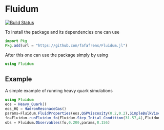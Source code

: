 # Fluidum

[![Build Status](https://github.com/fafafrens/Fluidum.jl/actions/workflows/CI.yml/badge.svg?branch=main)](https://github.com/fafafrens/Fluidum.jl/actions/workflows/CI.yml?query=branch%3Amain)

To install the package and its dependencies one can use 
```julia
import Pkg
Pkg.add(url = "https://github.com/fafafrens/Fluidum.jl")
```
After this one can use the package simply by using 
```julia
using Fluidum
```
## Example
A simple example of running heavy quark simulations 

```julia
using Fluidum
eos = Heavy_Quark()
eos_HQ = HadronResonaceGas()
params=Fluidum.FluidProperties(eos,QGPViscosity(0.2,0.2),SimpleBulkViscosity(0.1,15.0),HQdiffusion(0.2,1.5))
fo=Fluidum.runFluidum_fo(Fluidum.Step_Intial_Condition(31.57,4),Fluidum.pQCD_Initial_Condition(1,70.,0.463),Fluidum.Trento_Intial_Condition(1),params,eos_HQ,0.4)
obs = Fluidum.Observables(fo,0.200,params,0.156)
```

